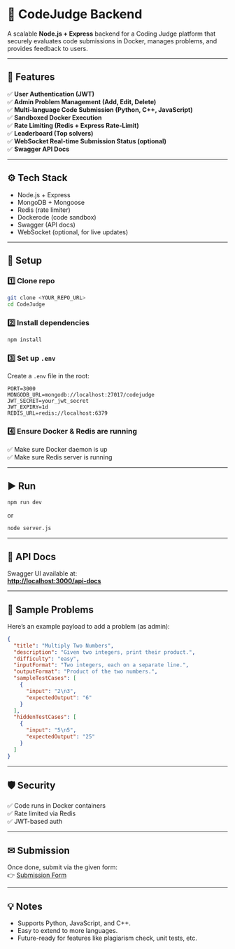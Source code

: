 # 🚀 CodeJudge Backend

A scalable **Node.js + Express** backend for a Coding Judge platform that securely evaluates code submissions in Docker, manages problems, and provides feedback to users.

---

## 📝 Features

✅ **User Authentication (JWT)**\
✅ **Admin Problem Management (Add, Edit, Delete)**\
✅ **Multi-language Code Submission (Python, C++, JavaScript)**\
✅ **Sandboxed Docker Execution**\
✅ **Rate Limiting (Redis + Express Rate-Limit)**\
✅ **Leaderboard (Top solvers)**\
✅ **WebSocket Real-time Submission Status (optional)**\
✅ **Swagger API Docs**

---

## ⚙️ Tech Stack

- Node.js + Express
- MongoDB + Mongoose
- Redis (rate limiter)
- Dockerode (code sandbox)
- Swagger (API docs)
- WebSocket (optional, for live updates)

---

## 🚀 Setup

### 1️⃣ Clone repo

```bash
git clone <YOUR_REPO_URL>
cd CodeJudge
```

### 2️⃣ Install dependencies

```bash
npm install
```

### 3️⃣ Set up `.env`

Create a `.env` file in the root:

```
PORT=3000
MONGODB_URL=mongodb://localhost:27017/codejudge
JWT_SECRET=your_jwt_secret
JWT_EXPIRY=1d
REDIS_URL=redis://localhost:6379
```

### 4️⃣ Ensure Docker & Redis are running

✅ Make sure Docker daemon is up\
✅ Make sure Redis server is running

---

## ▶️ Run

```bash
npm run dev
```

or

```bash
node server.js
```

---

## 📌 API Docs

Swagger UI available at:\
[**http://localhost:3000/api-docs**](http://localhost:3000/api-docs)

---

## 🌟 Sample Problems

Here’s an example payload to add a problem (as admin):

```json
{
  "title": "Multiply Two Numbers",
  "description": "Given two integers, print their product.",
  "difficulty": "easy",
  "inputFormat": "Two integers, each on a separate line.",
  "outputFormat": "Product of the two numbers.",
  "sampleTestCases": [
    {
      "input": "2\n3",
      "expectedOutput": "6"
    }
  ],
  "hiddenTestCases": [
    {
      "input": "5\n5",
      "expectedOutput": "25"
    }
  ]
}
```

---

## 🛡 Security

✅ Code runs in Docker containers\
✅ Rate limited via Redis\
✅ JWT-based auth

---

## ✉ Submission

Once done, submit via the given form:\
👉 [Submission Form](https://forms.gle/LAvLWFmHRLXswwsx5)

---

## 💡 Notes

- Supports Python, JavaScript, and C++.
- Easy to extend to more languages.
- Future-ready for features like plagiarism check, unit tests, etc.

